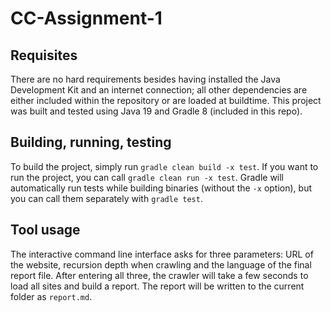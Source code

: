 # CC-Assignment-1

## Requisites

There are no hard requirements besides having installed the Java Development Kit and an internet connection; all other dependencies are either included within the repository or are loaded at buildtime.
This project was built and tested using Java 19 and Gradle 8 (included in this repo).

## Building, running, testing

To build the project, simply run `gradle clean build -x test`.
If you want to run the project, you can call `gradle clean run -x test`.
Gradle will automatically run tests while building binaries (without the `-x` option), but you can call them separately with `gradle test`.

## Tool usage
The interactive command line interface asks for three parameters: URL of the website, recursion depth when crawling and the language of the final report file. After entering all three, the crawler will take a few seconds to load all sites and build a report. The report will be written to the current folder as `report.md`.
